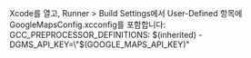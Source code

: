 Xcode를 열고, Runner > Build Settings에서 User-Defined 항목에 GoogleMapsConfig.xcconfig를 포함합니다:
GCC_PREPROCESSOR_DEFINITIONS: $(inherited) -DGMS_API_KEY=\"$(GOOGLE_MAPS_API_KEY)\"